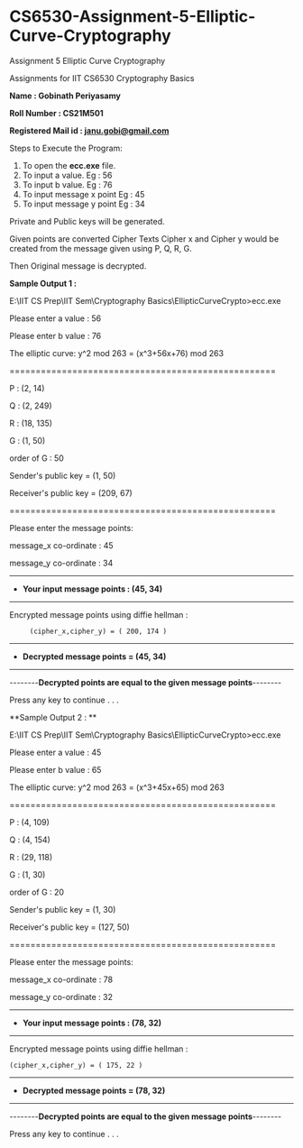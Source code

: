 # CS6530-Assignment-5-Elliptic-Curve-Cryptography
Assignment 5 Elliptic Curve Cryptography

Assignments for IIT CS6530 Cryptography Basics

**Name : Gobinath Periyasamy**

**Roll Number : CS21M501**

**Registered Mail id : janu.gobi@gmail.com**

Steps to Execute the Program:

  1.  To open the **ecc.exe** file.
  2.  To input a value. Eg : 56
  3.  To input b value. Eg : 76
  4.  To input message x point Eg : 45
  5.  To input message y point Eg : 34

Private and Public keys will be generated.

Given points are converted Cipher Texts Cipher x and Cipher y would be created from the message given using P, Q, R, G.

Then Original message is decrypted.

**Sample Output 1 :**

E:\IIT CS Prep\IIT Sem\Cryptography Basics\EllipticCurveCrypto>ecc.exe

Please enter a value : 56

Please enter b value : 76

The elliptic curve: y^2 mod 263 = (x^3+56x+76) mod 263


===================================================

P       : (2, 14)

Q       : (2, 249)

R       : (18, 135)

G       : (1, 50)

order of G : 50

Sender's public key = (1, 50)

Receiver's public key = (209, 67)

===================================================

Please enter the message points:

message_x co-ordinate : 45

message_y co-ordinate : 34

*************************************************
* **Your input message points : (45, 34)**
*************************************************

Encrypted message points using diffie hellman :

         (cipher_x,cipher_y) = ( 200, 174 )


*********************************************
* **Decrypted message points = (45, 34)**
*********************************************

--------**Decrypted points are equal to the given message  points**--------

Press any key to continue . . .


**Sample Output 2 : **

E:\IIT CS Prep\IIT Sem\Cryptography Basics\EllipticCurveCrypto>ecc.exe

Please enter a value : 45

Please enter b value : 65

The elliptic curve: y^2 mod 263 = (x^3+45x+65) mod 263


===================================================

P       : (4, 109)

Q       : (4, 154)

R       : (29, 118)

G       : (1, 30)

order of G : 20

Sender's public key = (1, 30)

Receiver's public key = (127, 50)

===================================================

Please enter the message points:

message_x co-ordinate : 78

message_y co-ordinate : 32

*************************************************

* **Your input message points : (78, 32)**

*************************************************

Encrypted message points using diffie hellman :

    (cipher_x,cipher_y) = ( 175, 22 )


*********************************************
* **Decrypted message points = (78, 32)**
*********************************************

--------**Decrypted points are equal to the given message points**--------

Press any key to continue . . .
